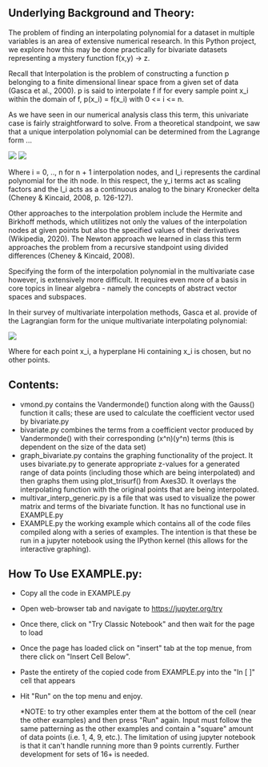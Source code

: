 
## Underlying Background and Theory: ##

The problem of finding an interpolating polynomial for a dataset in multiple variables is an area of extensive numerical research. In this Python project, we explore how this may be done practically for bivariate datasets representing a mystery function f(x,y) -> z.

Recall that Interpolation is the problem of constructing a function p belonging to a finite dimensional linear space from a given set of data (Gasca et al., 2000). p is said to interpolate f if for every sample point x_i within the domain of f, p(x_i) = f(x_i) with 0 <= i <= n.

As we have seen in our numerical analysis class this term, this univariate case is fairly straightforward to solve. From a theoretical standpoint, we saw that a unique interpolation polynomial can be determined from the Lagrange form ...

<img src="https://latex.codecogs.com/gif.latex?p(x)=\sum_{i=0}^{n}{y_il_i(x)}"/>
<img src="https://latex.codecogs.com/gif.latex?l_i(x)=\prod_{j=0,j\neq{i}}^{n}{\frac{x-x_j}{x_i-x_j}"/>

Where i = 0, .., n for n + 1 interpolation nodes, and l_i represents the cardinal polynomial for the ith node. In this respect, the y_i terms act as scaling factors and the l_i acts as a continuous analog to the binary Kronecker delta (Cheney & Kincaid, 2008, p. 126-127).

Other approaches to the interpolation problem include the Hermite and Birkhoff methods, which utilitizes not only the values of the interpolation nodes at given points but also the specified values of their derivatives (Wikipedia, 2020). The Newton approach we learned in class this term approaches the problem from a recursive standpoint using divided differences (Cheney & Kincaid, 2008).

Specifying the form of the interpolation polynomial in the multivariate case however, is extensively more difficult. It requires even more of a basis in core topics in linear algebra - namely the concepts of abstract vector spaces and subspaces.

In their survey of multivariate interpolation methods, Gasca et al. provide of the Lagrangian form for the unique multivariate interpolating polynomial:

<img src="https://latex.codecogs.com/gif.latex?p(x)=\sum_{i=0}^{n}{y_i\prod_{j=0,j\neq{i}}^{n}{H_j}{Hj(xi)}}"/>

Where for each point x_i, a hyperplane Hi containing x_i is chosen, but no other points.

## Contents: ##
  - vmond.py contains the Vandermonde() function along with the Gauss() function it calls; these are used to calculate the coefficient vector used by bivariate.py
  - bivariate.py combines the terms from a coefficient vector produced by Vandermonde() with their corresponding (x^n)(y^n) terms (this is dependent on the size of the data set)
  - graph_bivariate.py contains the graphing functionality of the project. It uses bivariate.py to generate appropriate z-values for a generated range of data points (including those which are being interpolated) and then graphs them using plot_trisurf() from Axes3D. It overlays the interpolating function with the original points that are being interpolated.
  - multivar_interp_generic.py is a file that was used to visualize the power matrix and terms of the bivariate function. It has no functional use in EXAMPLE.py
  - EXAMPLE.py the working example which contains all of the code files compiled along with a series of examples. The intention is that these be run in a jupyter notebook using the IPython kernel (this allows for the interactive graphing).
  
## How To Use EXAMPLE.py: ## 
  - Copy all the code in EXAMPLE.py
  - Open web-browser tab and navigate to https://jupyter.org/try
  - Once there, click on "Try Classic Notebook" and then wait for the page to load
  - Once the page has loaded click on "insert" tab at the top menue, from there click on "Insert Cell Below".
  - Paste the entirety of the copied code from EXAMPLE.py into the "In [ ]" cell that appears
  - Hit "Run" on the top menu and enjoy.
    
    *NOTE: to try other examples enter them at the bottom of the cell (near the other examples) and then press "Run" again. Input must follow the same patterning as the other examples and contain a "square" amount of data points (i.e. 1, 4, 9, etc.). The limitation of using jupyter notebook is that it can't handle running more than 9 points currently. Further development for sets of 16+ is needed.
  
